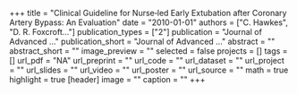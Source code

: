 +++
title = "Clinical Guideline for Nurse‐led Early Extubation after Coronary Artery Bypass: An Evaluation"
date = "2010-01-01"
authors = ["C. Hawkes", "D. R. Foxcroft..."]
publication_types = ["2"]
publication = "Journal of Advanced …"
publication_short = "Journal of Advanced …"
abstract = ""
abstract_short = ""
image_preview = ""
selected = false
projects = []
tags = []
url_pdf = "NA"
url_preprint = ""
url_code = ""
url_dataset = ""
url_project = ""
url_slides = ""
url_video = ""
url_poster = ""
url_source = ""
math = true
highlight = true
[header]
image = ""
caption = ""
+++
